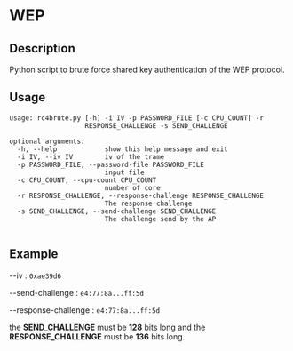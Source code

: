 # WEP

## Description

Python script to brute force shared key authentication of the WEP protocol. 


## Usage



```
usage: rc4brute.py [-h] -i IV -p PASSWORD_FILE [-c CPU_COUNT] -r
                   RESPONSE_CHALLENGE -s SEND_CHALLENGE

optional arguments:
  -h, --help            show this help message and exit
  -i IV, --iv IV        iv of the trame
  -p PASSWORD_FILE, --password-file PASSWORD_FILE
                        input file
  -c CPU_COUNT, --cpu-count CPU_COUNT
                        number of core
  -r RESPONSE_CHALLENGE, --response-challenge RESPONSE_CHALLENGE
                        The response challenge
  -s SEND_CHALLENGE, --send-challenge SEND_CHALLENGE
                        The challenge send by the AP
                        
 ```
 
 ## Example 
 
--iv :   ```0xae39d6```

--send-challenge :   ```e4:77:8a...ff:5d```

--response-challenge :   ```e4:77:8a...ff:5d```

the **SEND_CHALLENGE** must be **128** bits long and the **RESPONSE_CHALLENGE** must be **136** bits long.
 
